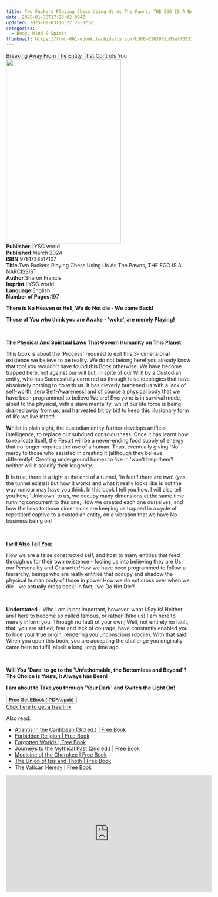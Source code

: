 ```yaml
---
title: Two Fuckers Playing Chess Using Us As The Pawns, THE EGO IS A NARCISSIST | Free Book
date: 2025-01-30T17:20:02.094Z
updated: 2025-02-03T16:22:28.021Z
categories:
  - Body, Mind & Spirit
thumbnail: https://thmb-001-ebook.techidaily.com/b36640203952b03ef7353119f3f718870520a4638583c11ff1aacd64fbbba5c5.jpg
---
```

<main id="book-container">
  <div class="flex flex-col">
    <div class="book-brief flex-1 py-6 px-4 sm:p-6 md:py-10 md:px-8">
      <!-- brief-->
      <div class="book-brief-main">
        Breaking Away From The Entity That Controls You
      </div>
    </div>
    <div
      class="book-meta-info flex-1 grid gap-4 col-start-1 col-end-3 row-start-1 sm:mb-6 sm:grid-cols-4 lg:gap-6 lg:col-start-2 lg:row-end-6 lg:row-span-6 lg:mb-0"
    >
      <div
        class="book-meta-info-left place-content-center mt-4 p-4 text-sm leading-6 col-start-2 col-span-2 dark:text-slate-400"
      >
        <img
          class="w-full h-500 object-cover rounded-lg sm:h-255 sm:col-span-2 lg:col-span-full"
          src="https://img-001-ebook.techidaily.com/384d71dba4a55b734cbd7dbf1a7eacba7ba61d26384ffd829d10f744c1a0fa7c.jpg"
          alt=""
          width="312"
          height="500"
        />
      </div>
      <div
        class="book-meta-info-right mt-2 col-start-1 row-start-2 col-span-3 self-center"
      >
        <!-- meta data  -->
        <div class="flex flex-col px-4 md:px-8">
          <div class="flex-1">
            <strong>Publisher</strong>:<span class="px-2">LYSG world</span>
          </div>
          <div class="flex-1">
            <strong>Published</strong>:<span class="px-2">March 2024</span>
          </div>
          <div class="flex-1">
            <strong>ISBN</strong>:<span class="px-2">9781738517107</span>
          </div>
          <div class="flex-1">
            <strong>Title</strong>:<span class="px-2"
              >Two Fuckers Playing Chess Using Us As The Pawns, THE EGO IS A
              NARCISSIST</span
            >
          </div>
          <div class="flex-1">
            <strong>Author</strong>:<span class="px-2">Sharon Francis</span>
          </div>
          <div class="flex-1">
            <strong>Imprint</strong>:<span class="px-2">LYSG world</span>
          </div>
          <div class="flex-1">
            <strong>Language</strong>:<span class="px-2">English</span>
          </div>
          <div class="flex-1">
            <strong>Number of Pages</strong>:<span class="px-2">197</span>
          </div>
        </div>
      </div>
    </div>
    <div class="book-description flex-1 py-6 px-4 sm:p-6 md:py-10 md:px-8">
      <div class="book-description-main">
        <div accordion-content="" id="description">
          <p class="ql-align-justify">
            <strong
              >There is No Heaven or Hell, We do Not die - We come Back!</strong
            >
          </p>
          <p class="ql-align-justify">
            <strong
              >Those of You who think you are Awake - 'woke', are merely
              Playing!</strong
            >
          </p>
          <p class="ql-align-justify"><br /></p>
          <p>
            <strong
              >The Physical And Spiritual Laws That Govern Humanity on This
              Planet</strong
            >
          </p>
          <p class="ql-align-justify">
            <strong>T</strong>his book is about the 'Process' required to exit
            this 3- dimensional existence we believe to be reality. We do not
            belong here! you already know that too! you wouldn't have found this
            Book otherwise. We have become trapped here, not against our will
            but, in spite of our Will! by a Custodian entity, who has
            Successfully cornered us through false ideologies that have
            absolutely nothing to do with us. It has cleverly burdened us with a
            lack of self-worth, zero Self-Awareness! and of course a physical
            body that we have been programmed to believe We are! Everyone is in
            survival mode, albeit to the physical, with a slave mentality,
            whilst our life force is being drained away from us, and harvested
            bit by bit! to keep this illusionary form of life we live intact!.
          </p>
          <p class="ql-align-justify">
            <strong>W</strong>hilst in plain sight, the custodian entity further
            develops artificial intelligence, to replace our subdued
            consciousness. Once it has learnt how to replicate itself, the
            Result will be a never-ending food supply of energy that no longer
            requires the use of a human. Thus, eventually giving 'No' mercy to
            those who assisted in creating it (although they believe
            differently!) Creating underground homes to live in 'won't help
            them'! neither will it solidify their longevity.
          </p>
          <p class="ql-align-justify">
            <strong>I</strong>t is true, there is a light at the end of a
            tunnel, 'in fact'! there are two! (yes, the tunnel exists!) but how
            it works and what it really looks like is not the way rumour may
            have you think. In this book I tell you how. I will also tell you
            how; 'Unknown' to us, we occupy many dimensions at the same time
            running concurrent to this one, How we created each one ourselves,
            and how the links to those dimensions are keeping us trapped in a
            cycle of repetition! captive to a custodian entity, on a vibration
            that we have No business being on!
          </p>
          <p class="ql-align-justify"><br /></p>
          <p class="ql-align-justify">
            <strong><u>I will Also Tell You:</u></strong>
          </p>
          <span
            >How we are a false constructed self, and host to many entities that
            feed through us for their own existence - fooling us into believing
            they are Us, our Personality and Character!</span
          ><span
            >How we have been programmed to follow a hierarchy, beings who are
            really entities that occupy and shadow the physical human body of
            those in power.</span
          >How we do not cross over when we die - we actually cross back! In
          fact, 'we Do Not Die'!
          <p class="ql-align-justify"><br /></p>
          <p class="ql-align-justify">
            <strong>Understated</strong> - Who I am is not important, however,
            what I Say is! Neither am I here to become so called famous, or
            rather (fake us) I am here to merely inform you. Through no fault of
            your own; Well, not entirely no fault, that, you are stifled, fear
            and lack of courage, have constantly enabled you to hide your true
            origin, rendering you unconscious (docile). With that said! When you
            open this book, you are accepting the challenge you originally came
            here to fulfil, albeit a long, long time ago.
          </p>
          <p class="ql-align-justify"><br /></p>
          <p class="ql-align-justify">
            <strong
              >Will You 'Dare' to go to the 'Unfathomable, the Bottomless and
              Beyond'? The Choice is Yours, it Always has Been!</strong
            >
          </p>
          <p class="ql-align-justify">
            <strong
              >I am about to Take you through 'Your Dark' and Switch the Light
              On!</strong
            >
          </p>
        </div>
        <div class="accordion-fader"></div>
      </div>
    </div>
    <div class="book-excerpts flex-1 py-6 px-4 sm:p-6 md:py-10 md:px-8"></div>
    <div
      class="book-about-author flex-1 py-6 px-4 sm:p-6 md:py-10 md:px-8"
    ></div>
    <div class="book-free-get flex-1 py-6 px-4 sm:p-6 md:py-10 md:px-8">
      <button
        id="btn-free-get"
        class="bg-blue-500 hover:bg-blue-700 text-white font-bold py-2 px-4 rounded"
      >
        Free Get EBook (.PDF/.epub)
      </button>
      <div id="countdown-display" class="px-2 text-lg mt-2"></div>
      <a
        id="free-link"
        class="hidden bg-blue-500 hover:bg-blue-700 text-white font-bold py-2 px-4 rounded"
        href="https://www.ebooks.com/en-us/book/211276120/two-fuckers-playing-chess-using-us-as-the-pawns-the-ego-is-a-narcissist/sharon-francis/"
        target="_blank"
        >Click here to get a free link</a
      >
    </div>
    <script>
      let countdownTime = 0;
      let countdownInterval = null;
      document
        .getElementById('btn-free-get')
        .addEventListener('click', startCountdown);
      function startCountdown() {
        countdownTime = new Date().getTime() + 60000 * 3;
        countdownInterval = setInterval(updateCountdown, 1000);
        document.getElementById('btn-free-get').disabled = true;
        document
          .getElementById('btn-free-get')
          .classList.add('bg-gray-500', 'cursor-not-allowed');
      }
      function updateCountdown() {
        let currentTime = new Date().getTime();
        let timeLeft = countdownTime - currentTime;
        let secondsLeft = Math.floor(timeLeft / 1000);
        document.getElementById('countdown-display').innerHTML =
          `Remaining time: ${secondsLeft} seconds.`;
        if (secondsLeft <= 0) {
          clearInterval(countdownInterval);
          document.getElementById('btn-free-get').classList.add('hidden');
          document.getElementById('free-link').classList.remove('hidden');
          document.getElementById('countdown-display').innerHTML = '';
        }
      }
    </script>
  </div>
</main>

<ins class="adsbygoogle"
      style="display:block"
      data-ad-client="ca-pub-7571918770474297"
      data-ad-slot="8358498916"
      data-ad-format="auto"
      data-full-width-responsive="true"></ins>
    

<span class="atpl-alsoreadstyle">Also read:</span>
<div><ul>
<li><a href="https://novels-ebooks.techidaily.com/95782474-9781591432661-atlantis-in-the-caribbean-3rd-ed/"><u>Atlantis in the Caribbean (3rd ed.) | Free Book</u></a></li>
<li><a href="https://novels-ebooks.techidaily.com/95782467-9781591439912-forbidden-religion/"><u>Forbidden Religion | Free Book</u></a></li>
<li><a href="https://novels-ebooks.techidaily.com/95782466-9781591438922-forgotten-worlds/"><u>Forgotten Worlds | Free Book</u></a></li>
<li><a href="https://novels-ebooks.techidaily.com/95782468-9781591439516-journeys-to-the-mythical-past-2nd-ed/"><u>Journeys to the Mythical Past (2nd ed.) | Free Book</u></a></li>
<li><a href="https://novels-ebooks.techidaily.com/95782462-9781591439332-medicine-of-the-cherokee/"><u>Medicine of the Cherokee | Free Book</u></a></li>
<li><a href="https://novels-ebooks.techidaily.com/95782463-9781591437871-the-union-of-isis-and-thoth/"><u>The Union of Isis and Thoth | Free Book</u></a></li>
<li><a href="https://novels-ebooks.techidaily.com/95782464-9781591437567-the-vatican-heresy/"><u>The Vatican Heresy | Free Book</u></a></li>
</ul></div>

<!-- affiliate ads begin -->
<iframe width="560" height="315" src="https://www.youtube.com/embed/aqeO4ed766s?si=AWtKHxP4hvQRd_lk" title="YouTube video player" frameborder="0" allow="accelerometer; autoplay; clipboard-write; encrypted-media; gyroscope; picture-in-picture; web-share" referrerpolicy="strict-origin-when-cross-origin" allowfullscreen></iframe>
<!-- affiliate ads end -->

